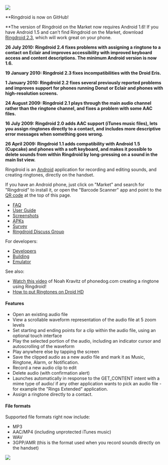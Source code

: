 ![](https://github.com/google/ringdroid/wiki/images/header.png)

**Ringdroid is now on GitHub!

**The version of Ringdroid on the Market now requires Android 1.6! If you have Android 1.5 and can't find Ringdroid on the Market, download [Ringdroid 2.3](https://github.com/google/ringdroid/wiki/apks/Ringdroid-2.3.apk), which will work great on your phone.

**26 July 2010: Ringdroid 2.4 fixes problems with assigning a ringtone to a contact on Eclair and improves accessibility with improved keyboard access and content descriptions. The minimum Android version is now 1.6.**

**19 January 2010: Ringdroid 2.3 fixes incompatibilities with the Droid Eris.**

**1 January 2010: Ringdroid 2.2 fixes several previously reported problems and improves support for phones running Donut or Eclair and phones with high-resolution screens.**

**24 August 2009: Ringdroid 2.1 plays through the main audio channel rather than the ringtone channel, and fixes a problem with some AAC files.**

**16 July 2009: Ringdroid 2.0 adds AAC support (iTunes music files), lets you assign ringtones directly to a contact, and includes more descriptive error messages when something goes wrong.**

**26 April 2009: Ringdroid 1.1 adds compatibility with Android 1.5 (Cupcake) and phones with a soft keyboard, and makes it possible to delete sounds from within Ringdroid by long-pressing on a sound in the main list view.**

Ringdroid is an [Android](https://developers.google.com/android) application for recording and editing sounds, and creating ringtones, directly on the handset.

If you have an Android phone, just click on "Market" and search for "Ringdroid" to install it, or open the "Barcode Scanner" app and point to the [QR code](http://phandroid.com/2009/07/29/qr-code-faq-and-fun/) at the top of this page.

  * [FAQ](https://github.com/google/ringdroid/wiki/FAQ)
  * [User Guide](https://github.com/google/ringdroid/wiki/Using-Ringdroid)
  * [Screenshots](https://github.com/google/ringdroid/wiki/Screenshots)
  * [APKs](https://github.com/google/ringdroid/wiki/APKs)
  * [Survey](http://spreadsheets.google.com/viewform?key=pjClfOcMDHuckMdw44cfgNA)
  * [Ringdroid Discuss Group](http://groups.google.com/group/ringdroid-discuss)

For developers:

  * [Developers](https://github.com/google/ringdroid/Developers)
  * [Building](https://github.com/google/ringdroid/Building)
  * [Emulator](https://github.com/google/ringdroid/Emulator)

See also:

  * [Watch this video](http://www.phonedog.com/cell-phone-videos/t-mobile-g1-review-phone-and-ringtones.aspx) of Noah Kravitz of phonedog.com creating a ringtone using Ringdroid!
  * [How to put Ringtones on Droid HD](http://www.youtube.com/watch?v=AnAZ829lDVo)

#### Features

* Open an existing audio file
* View a scrollable waveform representation of the audio file at 5 zoom levels
* Set starting and ending points for a clip within the audio file, using an optional touch interface
* Play the selected portion of the audio, including an indicator cursor and autoscrolling of the waveform
* Play anywhere else by tapping the screen
* Save the clipped audio as a new audio file and mark it as Music, Ringtone, Alarm, or Notification.
* Record a new audio clip to edit
* Delete audio (with confirmation alert)
* Launches automatically in response to the GET_CONTENT intent with a mime type of audio/ if any other application wants to pick an audio file - for example the "Rings Extended" application.
* Assign a ringtone directly to a contact.

#### File formats
Supported file formats right now include:

* MP3
* AAC/MP4 (including unprotected iTunes music)
* WAV
* 3GPP/AMR (this is the format used when you record sounds directly on the handset)

![](https://github.com/google/ringdroid/wiki/images/ringdroid_screenshot_2_small.png)
